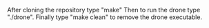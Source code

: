 After cloning the repository type "make" Then to run the drone type "./drone". Finally type "make clean" to remove the drone executable.